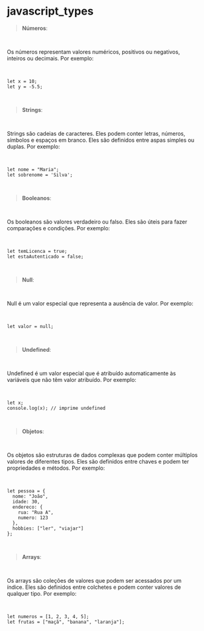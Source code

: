 # **javascript_types**

> **Números**:

<br/>

Os números representam valores numéricos, positivos ou negativos, inteiros ou decimais. Por exemplo:

<br/>

```
let x = 10;
let y = -5.5;
```

<br/>

> **Strings**:

<br/>

Strings são cadeias de caracteres. Eles podem conter letras, números, símbolos e espaços em branco. Eles são definidos entre aspas simples ou duplas. Por exemplo:

<br/>

```
let nome = "Maria";
let sobrenome = 'Silva';
```

<br/>

> **Booleanos**:

<br/>

Os booleanos são valores verdadeiro ou falso. Eles são úteis para fazer comparações e condições. Por exemplo:

<br/>

```
let temLicenca = true;
let estaAutenticado = false;
```

<br/>

> **Null**:

<br/>

Null é um valor especial que representa a ausência de valor. Por exemplo:

<br/>

```
let valor = null;
```

<br/>

> **Undefined**:

<br/>

Undefined é um valor especial que é atribuído automaticamente às variáveis que não têm valor atribuído. Por exemplo:

<br/>

```
let x;
console.log(x); // imprime undefined
```

<br/>

> **Objetos**:

<br/>

Os objetos são estruturas de dados complexas que podem conter múltiplos valores de diferentes tipos. Eles são definidos entre chaves e podem ter propriedades e métodos. Por exemplo:

<br/>

```
let pessoa = {
  nome: "João",
  idade: 30,
  endereco: {
    rua: "Rua A",
    numero: 123
  },
  hobbies: ["ler", "viajar"]
};
```

<br/>

> **Arrays**:

<br/>

Os arrays são coleções de valores que podem ser acessados por um índice. Eles são definidos entre colchetes e podem conter valores de qualquer tipo. Por exemplo:

<br/>

```
let numeros = [1, 2, 3, 4, 5];
let frutas = ["maçã", "banana", "laranja"];
```

<br/>
